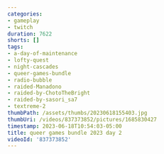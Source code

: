 ```yaml
---
categories:
- gameplay
- twitch
duration: 7622
shorts: []
tags:
- a-day-of-maintenance
- lofty-quest
- night-cascades
- queer-games-bundle
- radio-bubble
- raided-Manadono
- raided-by-ChotoTheBright
- raided-by-sasori_sa7
- textreme-2
thumbPath: /assets/thumbs/20230618155403.jpg
thumbUri: /videos/837373852/pictures/1685830427
timestamp: 2023-06-18T10:54:03-05:00
title: queer games bundle 2023 day 2
videoId: '837373852'
---
```

